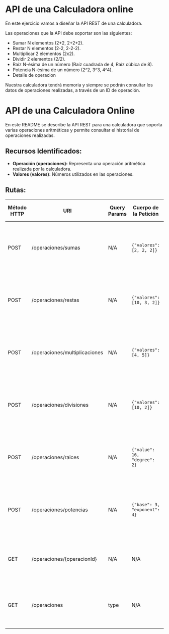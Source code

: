 # API de una Calculadora online

En este ejercicio vamos a diseñar la API REST de una calculadora.

Las operaciones que la API debe soportar son las siguientes:
- Sumar N elementos (2+2, 2+2+2).
- Restar N elementos (2-2, 2-2-2).
- Multiplicar 2 elementos (2x2).
- Dividir 2 elementos (2/2).
- Raiz N-ésima de un número (Raíz cuadrada de 4, Raíz cúbica de 8).
- Potencia N-ésima de un número (2^2, 3^3, 4^4).
- Detalle de operacion

Nuestra calculadora tendrá memoria y siempre se podrán consultar los datos de operaciones realizadas, a través de un ID de operación.

# API de una Calculadora Online

En este README se describe la API REST para una calculadora que soporta varias operaciones aritméticas y permite consultar el historial de operaciones realizadas.

## Recursos Identificados:
- **Operación (operaciones):** Representa una operación aritmética realizada por la calculadora.
- **Valores (valores):** Números utilizados en las operaciones.

## Rutas:

| Método HTTP | URI                          | Query Params | Cuerpo de la Petición                                                 | Cuerpo de la Respuesta                                                                                           | Códigos de Respuesta                                          |
|-------------|------------------------------|--------------|------------------------------------------------------------------------|------------------------------------------------------------------------------------------------------------------|---------------------------------------------------------------|
| POST        | /operaciones/sumas             | N/A          | `{"valores": [2, 2, 2]}`                                                | `{"operacionId": 1, "valores": [2, 2, 2], "sumas": 6}`                                       | 201 Created<br/>400 Bad Request<br/>500 Internal Server Error |
| POST        | /operaciones/restas        | N/A          | `{"valores": [10, 3, 2]}`                                               | `{"operacionId": 2, "valores": [10, 3, 2], "restas": 5}`                                 | 201 Created<br/>400 Bad Request<br/>500 Internal Server Error |
| POST        | /operaciones/multiplicaciones        | N/A          | `{"valores": [4, 5]}`                                                   | `{"operacionId": 3, "valores": [4, 5], "multipliaciones": 20}`                                    | 201 Created<br/>400 Bad Request<br/>500 Internal Server Error |
| POST        | /operaciones/divisiones          | N/A          | `{"valores": [10, 2]}`                                                  | `{"operacionId": 4, "valores": [10, 2], "divisiones": 5}`                                      | 201 Created<br/>400 Bad Request<br/>500 Internal Server Error |
| POST        | /operaciones/raices            | N/A          | `{"value": 16, "degree": 2}`                                           | `{"operacionId": 5, "value": 16, "degree": 2, "raices": 4}`                                 | 201 Created<br/>400 Bad Request<br/>500 Internal Server Error |
| POST        | /operaciones/potencias           | N/A          | `{"base": 3, "exponent": 4}`                                           | `{"operacionId": 6, "base": 3, "exponent": 4, "potencias": 81}`                               | 201 Created<br/>400 Bad Request<br/>500 Internal Server Error |
| GET         | /operaciones/{operacionId}   | N/A          | N/A                                                                    | `{"operacionId": 1, "valores": [2, 2, 2], "sumas": 6}`                                       | 200 OK<br/>404 Not Found<br/>500 Internal Server Error        |
| GET         | /operaciones                 | type         | N/A                                                                    | `{"operaciones": [{"operacionId": 1, "valores": [2, 2, 2], "sumas": 6}]}`                     | 200 OK<br/>400 Bad Request<br/>500 Internal Server Error      |ñ
